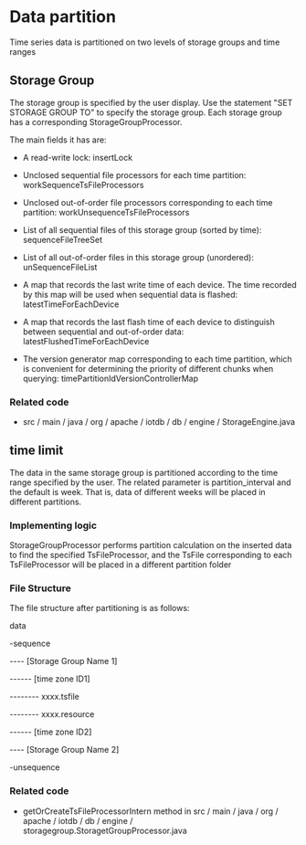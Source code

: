<!--

    Licensed to the Apache Software Foundation (ASF) under one
    or more contributor license agreements. See the NOTICE file
    distributed with this work for additional information
    regarding copyright ownership. The ASF licenses this file
    to you under the Apache License, Version 2.0 (the
    "License"); you may not use this file except in compliance
    with the License. You may obtain a copy of the License at

        http://www.apache.org/licenses/LICENSE-2.0

    Unless required by applicable law or agreed to in writing,
    software distributed under the License is distributed on an
    "AS IS" BASIS, WITHOUT WARRANTIES OR CONDITIONS OF ANY
    KIND, either express or implied. See the License for the
    specific language governing permissions and limitations
    under the License.

-->

# Data partition

Time series data is partitioned on two levels of storage groups and time ranges

## Storage Group

The storage group is specified by the user display. Use the statement "SET STORAGE GROUP TO" to specify the storage group. Each storage group has a corresponding StorageGroupProcessor.

The main fields it has are:

* A read-write lock: insertLock

* Unclosed sequential file processors for each time partition: workSequenceTsFileProcessors

* Unclosed out-of-order file processors corresponding to each time partition: workUnsequenceTsFileProcessors

* List of all sequential files of this storage group (sorted by time): sequenceFileTreeSet

* List of all out-of-order files in this storage group (unordered): unSequenceFileList

* A map that records the last write time of each device. The time recorded by this map will be used when sequential data is flashed: latestTimeForEachDevice

* A map that records the last flash time of each device to distinguish between sequential and out-of-order data: latestFlushedTimeForEachDevice

* The version generator map corresponding to each time partition, which is convenient for determining the priority of different chunks when querying: timePartitionIdVersionControllerMap


### Related code

* src / main / java / org / apache / iotdb / db / engine / StorageEngine.java


## time limit

The data in the same storage group is partitioned according to the time range specified by the user. The related parameter is partition_interval and the default is week. That is, data of different weeks will be placed in different partitions.

### Implementing logic

StorageGroupProcessor performs partition calculation on the inserted data to find the specified TsFileProcessor, and the TsFile corresponding to each TsFileProcessor will be placed in a different partition folder

### File Structure

The file structure after partitioning is as follows:

data

-sequence

---- [Storage Group Name 1]

------ [time zone ID1]

-------- xxxx.tsfile

-------- xxxx.resource

------ [time zone ID2]

---- [Storage Group Name 2]

-unsequence

### Related code

* getOrCreateTsFileProcessorIntern method in src / main / java / org / apache / iotdb / db / engine / storagegroup.StoragetGroupProcessor.java